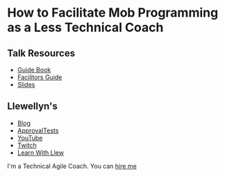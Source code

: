 # How to Facilitate Mob Programming as a Less Technical Coach

## Talk Resources

* [Guide Book](http://mobprogrammingguidebook.com)
* [Facilitors Guide](https://github.com/LearnWithLlew/MobProgrammingFacilitatorsGuide)
* [Slides](https://www.slideshare.net/llewellynfalco/mob-programming-75601033)


## Llewellyn's<!-- include: llewellyn.md -->

* [Blog](https://llewellynfalco.blogspot.com/)
* [ApprovalTests](https://github.com/approvals/)
* [YouTube](https://www.youtube.com/user/isidoreus/videos)
* [Twitch](https://www.twitch.tv/llewellynfalco)
* [Learn With Llew](https://github.com/LearnWithLlew)

I'm a Technical Agile Coach. You can [hire me](http://llewellynfalco.blogspot.com/p/hire-me.html)
<!-- endInclude -->

